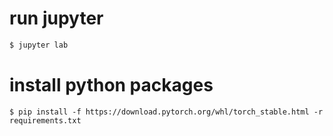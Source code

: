 # run jupyter 
```bash
$ jupyter lab
```

# install python packages
```
$ pip install -f https://download.pytorch.org/whl/torch_stable.html -r requirements.txt
```

